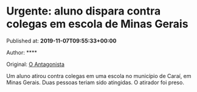 
# Urgente: aluno dispara contra colegas em escola de Minas Gerais

Published at: **2019-11-07T09:55:33+00:00**

Author: ****

Original: [O Antagonista](https://www.oantagonista.com/sociedade/urgente-aluno-dispara-contra-colegas-em-escola-de-minas-gerais/)

Um aluno atirou contra colegas em uma escola no município de Caraí, em Minas Gerais.
Duas pessoas teriam sido atingidas.
O atirador foi preso.
